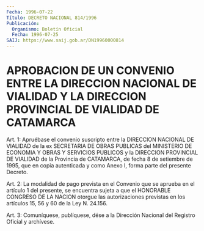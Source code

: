 ```yaml
---
Fecha: 1996-07-22
Título: DECRETO NACIONAL 814/1996
Publicación:
  Organismo: Boletín Oficial
  Fecha: 1996-07-25
SAIJ: https://www.saij.gob.ar/DN19960000814
---
```

# APROBACION DE UN CONVENIO ENTRE LA DIRECCION NACIONAL DE VIALIDAD Y LA DIRECCION PROVINCIAL DE VIALIDAD DE CATAMARCA

<a id="1"></a>
Art.  1: Apruébase el convenio suscripto  entre  la  DIRECCION NACIONAL DE  VIALIDAD  de  la  ex  SECRETARIA DE OBRAS PUBLICAS del MINISTERIO DE ECONOMIA Y OBRAS Y SERVICIOS  PUBLICOS y la DIRECCION PROVINCIAL DE VIALIDAD de la Provincia de CATAMARCA,  de fecha 8 de setiembre de 1995, que en copia autenticada y como Anexo  I,  forma parte del presente Decreto.

<a id="2"></a>
Art.  2:  La  modalidad  de  pago  prevista en el Convenio que se aprueba en el artículo 1 del presente, se encuentra sujeta a que el HONORABLE  CONGRESO  DE  LA  NACION  otorgue    las  autorizaciones previstas  en  los  artículos  15,  56  y  60  de la Ley  N. 24.156.

<a id="3"></a>
Art. 3: Comuníquese, publíquese, dése a la Dirección  Nacional del Registro  Oficial  y  archívese.